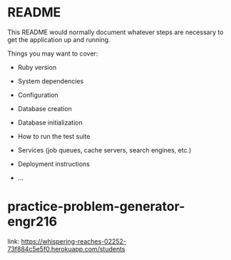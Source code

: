 # README

This README would normally document whatever steps are necessary to get the
application up and running.

Things you may want to cover:

* Ruby version

* System dependencies

* Configuration

* Database creation

* Database initialization

* How to run the test suite

* Services (job queues, cache servers, search engines, etc.)

* Deployment instructions

* ...

# practice-problem-generator-engr216

link: https://whispering-reaches-02252-73f884c5e5f0.herokuapp.com/students
